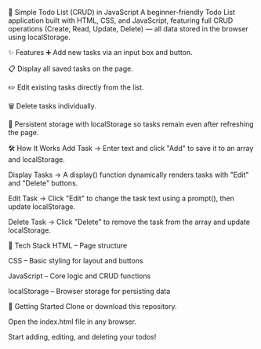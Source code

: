 📝 Simple Todo List (CRUD) in JavaScript
A beginner-friendly Todo List application built with HTML, CSS, and JavaScript, featuring full CRUD operations (Create, Read, Update, Delete) — all data stored in the browser using localStorage.

✨ Features
➕ Add new tasks via an input box and button.

📋 Display all saved tasks on the page.

✏️ Edit existing tasks directly from the list.

🗑️ Delete tasks individually.

💾 Persistent storage with localStorage so tasks remain even after refreshing the page.

🛠️ How It Works
Add Task → Enter text and click "Add" to save it to an array and localStorage.

Display Tasks → A display() function dynamically renders tasks with "Edit" and "Delete" buttons.

Edit Task → Click "Edit" to change the task text using a prompt(), then update localStorage.

Delete Task → Click "Delete" to remove the task from the array and update localStorage.

📂 Tech Stack
HTML – Page structure

CSS – Basic styling for layout and buttons

JavaScript – Core logic and CRUD functions

localStorage – Browser storage for persisting data

🚀 Getting Started
Clone or download this repository.

Open the index.html file in any browser.

Start adding, editing, and deleting your todos!
